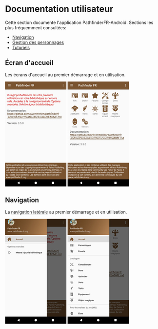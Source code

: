 # Documentation utilisateur

Cette section documente l'application PathfinderFR-Android. 
Sections les plus fréquemment consultées:
* [Navigation](./navigation/README.md)
* [Gestion des personnages](./character/character.md)
* [Tutoriels](./tuto/README.md)

## Écran d'accueil

Les écrans d'accueil au premier démarrage et en utilisation.

<a href="../images/welcome-first-time.png"><img src="../images/welcome-first-time_small.jpg" title="Écran d'accueil (premier démarrage)"/></a>
<a href="../images/welcome.png"><img src="../images/welcome_small.jpg" title="Écran d'accueil"/></a>

 ## Navigation

La [navigation latérale](./navigation/README.md) au premier démarrage et en utilisation.

<a href="../images/navigation-first-time.png"><img src="../images/navigation-first-time_small.jpg" title="Navigation (premier démarrage)"/></a>
<a href="../images/navigation.png"><img src="../images/navigation_small.jpg" title="Écran d'accueil"/></a>

